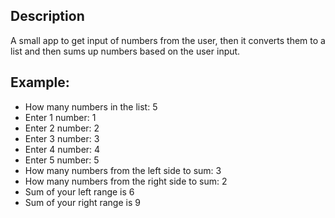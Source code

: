 ## Description
A small app to get input of numbers from the user, then it converts them to a list and then sums up numbers based on the user input.

## Example:
- How many numbers in the list: 5
- Enter 1 number: 1
- Enter 2 number: 2
- Enter 3 number: 3
- Enter 4 number: 4
- Enter 5 number: 5
- How many numbers from the left side to sum: 3
- How many numbers from the right side to sum: 2
- Sum of your left range is 6
- Sum of your right range is 9
